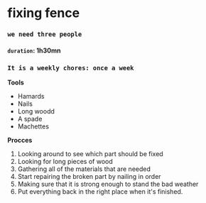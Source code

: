 # fixing fence
### `we need three people`
#### `duration`: 1h30mn
### `It is a weekly chores: once a week`

**Tools**

- Hamards
- Nails
- Long woodd 
- A spade
- Machettes

**Procces**

1. Looking around to see which part should be fixed 
1. Looking for long pieces of wood
1. Gathering all of the materials that are needed
1. Start repairing the broken part by nailing in order
1. Making sure that it is strong enough to stand the bad weather 
1. Put everything back in the right place when it's finished.